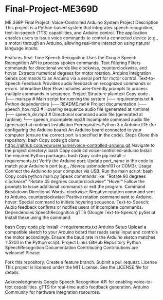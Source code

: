 # Final-Project-ME369D

ME 369P Final Project: Voice-Controlled Arduino System
Project Description
This project is a Python-based system that integrates speech recognition, text-to-speech (TTS) capabilities, and Arduino control. The application enables users to issue voice commands to control a connected device (e.g., a motor) through an Arduino, allowing real-time interaction using natural language inputs.

Features
Real-Time Speech Recognition
Uses the Google Speech Recognition API to process spoken commands.
Text Filtering
Filters commands for directional words like clockwise, counterclockwise, and hover.
Extracts numerical degrees for motor rotation.
Arduino Integration
Sends commands to an Arduino via a serial port for motor control.
Text-to-Speech Feedback
Provides audio feedback on recognized commands or errors.
Interactive User Flow
Includes user-friendly prompts to process multiple commands in sequence.
Project Structure
plaintext
Copy code
.
├── main.py              # Main script for running the system
├── requirements.txt     # Python dependencies
├── README.md            # Project documentation
├── speech_hov.mp3       # Hovering sequence audio file (generated at runtime)
├── speech_dir.mp3       # Directional command audio file (generated at runtime)
└── speech_incomplete.mp3# Incomplete command audio file (generated at runtime)
Installation
Prerequisites
Python 3.x
Arduino IDE (for configuring the Arduino board)
An Arduino board connected to your computer (ensure the correct port is specified in the code).
Steps
Clone this repository:
bash
Copy code
git clone https://github.com/yourusername/voice-controlled-arduino.git
Navigate to the project directory:
bash
Copy code
cd voice-controlled-arduino
Install the required Python packages:
bash
Copy code
pip install -r requirements.txt
Verify the Arduino port:
Update port_name in the code to match your Arduino's port (e.g., /dev/cu.usbmodem101 or COM3).
Usage
Connect the Arduino to your computer via USB.
Run the main script:
bash
Copy code
python main.py
Speak commands like:
"Rotate 90 degrees clockwise"
"Rotate 45 degrees counterclockwise"
"Hover"
Follow the prompts to issue additional commands or exit the program.
Command Breakdown
Directional Words:
clockwise: Negative rotation command sent to Arduino.
counterclockwise: Positive rotation command sent to Arduino.
hover: Special command to initiate hovering sequence.
Text-to-Speech:
Audio feedback confirms or notifies users of incomplete commands.
Dependencies
SpeechRecognition
gTTS (Google Text-to-Speech)
pySerial
Install these using the command:

bash
Copy code
pip install -r requirements.txt
Arduino Setup
Upload a compatible sketch to your Arduino board that reads serial input and controls the motor accordingly.
Ensure the baud rate in the Arduino sketch matches 115200 in the Python script.
Project Links
GitHub Repository
Python SpeechRecognition Documentation
Contributing
Contributions are welcome! Please:

Fork this repository.
Create a feature branch.
Submit a pull request.
License
This project is licensed under the MIT License. See the LICENSE file for details.

Acknowledgments
Google Speech Recognition API for enabling voice-to-text capabilities.
gTTS for real-time audio feedback generation.
Arduino Community for hardware integration resources.
